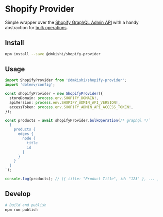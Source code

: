 Shopify Provider
================================================================================
Simple wrapper over the [Shopify GraphQL Admin API](https://shopify.dev/docs/api/admin-graphql) with a handy abstraction for [bulk operations](https://shopify.dev/docs/api/usage/bulk-operations).

Install
--------------------------------------------------------------------------------
```sh
npm install --save @dmkishi/shopify-provider
```

Usage
--------------------------------------------------------------------------------
```ts
import ShopifyProvider from '@dmkishi/shopify-provider';
import 'dotenv/config';

const shopifyProvider = new ShopifyProvider({
  storeDomain: process.env.SHOPIFY_DOMAIN!,
  apiVersion: process.env.SHOPIFY_ADMIN_API_VERSION!,
  accessToken: process.env.SHOPIFY_ADMIN_API_ACCESS_TOKEN!,
});

const products = await shopifyProvider.bulkOperation(/* graphql */`
  {
    products {
      edges {
        node {
          title
          id
        }
      }
    }
  }
`);

console.log(products); // [{ title: "Product Title", id: "123" }, ... ]
```

Develop
--------------------------------------------------------------------------------
```sh
# Build and publish
npm run publish
```
